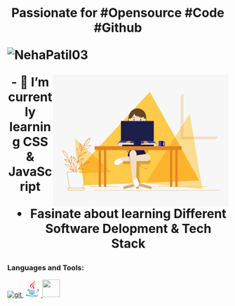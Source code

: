 <h1 align="center" Hey👋,I'm Neha</h1>


<p align="center">Passionate for #Opensource #Code #Github</p>
<p align="left"> <img src="https://komarev.com/ghpvc/?username=NehaPatil03&label=Profile%20views&color=0e75b6&style=flat" alt="NehaPatil03" /> </p>
<p align="right"> <img src="https://github.com/NehaPatil03/NehaPatil03/raw/main/d4tvukbt5mra37cvwklk.gif" alt="Coder GIF" align="right" width="400"> </p>                                             
- 🌱 I’m currently learning CSS & JavaScript 

- Fasinate about learning Different Software Delopment & Tech Stack

<h3 align="left">Languages and Tools:</h3>
<p align="left"> <a href="https://git-scm.com/" target="_blank" rel="noreferrer"> <img src="https://www.vectorlogo.zone/logos/git-scm/git-scm-icon.svg" alt="git" width="40" height="40"/> </a> <a href="https://www.java.com" target="_blank" rel="noreferrer"> <img src="https://raw.githubusercontent.com/devicons/devicon/master/icons/java/java-original.svg" alt="java" width="40" height="40"/> </a> <a href="https://www.cplusplus.org" target="_blank" rel="noreferrer"> <img src="https://cdn.jsdelivr.net/gh/devicons/devicon/icons/cplusplus/cplusplus-original.svg" altlt="C++" width="40" height="40"/> </a>
